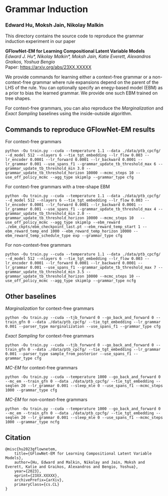 # Grammar Induction
### Edward Hu, Moksh Jain, Nikolay Malkin

This directory contains the source code to reproduce the grammar induction experiment in our paper

**GFlowNet-EM for Learning Compositional Latent Variable Models** <br>
*Edward J. Hu\*, Nikolay Malkin\*, Moksh Jain, Katie Everett, Alexandros Graikos, Yoshua Bengio* <br>
Paper: https://arxiv.org/abs/23XX.XXXXX <br>

We provide commands for learning either a context-free grammar or a non-context-free grammar where rule expansions depend on the parent of the LHS of the rule.
You can optionally specify an enegy-based model (EBM) as a prior to bias the learned grammar.
We provide one such EBM trained on tree shapes.

For context-free grammars, you can also reproduce the _Marginalization_ and _Exact Sampling_ baselines using the inside-outside algorithm.

## Commands to reproduce GFlowNet-EM results

For context-free grammars
```
python -Ou train.py --cuda --temperature 1.1 --data ./data/ptb_cpcfg/ --d_model 512 --nlayers 6 --tie_tgt_embedding --lr_flow 0.003 --lr_encoder 0.0001 --lr_forward 0.0001 --lr_backward 0.0001 --lr_grammar 0.001 --use_spans_f1 --grammar_update_tb_threshold_max 6 --grammar_update_tb_threshold_min 3.0 --grammar_update_tb_threshold_horizon 10000 --mcmc_steps 10 --use_off_policy_mcmc --agg_type skipmlp --grammar_type cfg
```

For context-free grammars with a tree-shape EBM
```
python -Ou train.py --cuda --temperature 1.1 --data ./data/ptb_cpcfg/ --d_model 512 --nlayers 6 --tie_tgt_embedding --lr_flow 0.003 --lr_encoder 0.0001 --lr_forward 0.0001 --lr_backward 0.0001 --lr_grammar 0.001 --use_spans_f1 --grammar_update_tb_threshold_max 4 --grammar_update_tb_threshold_min 2.0 --grammar_update_tb_threshold_horizon 10000 --mcmc_steps 10   --use_off_policy_mcmc --agg_type skipmlp --ebm_reward ./ebm_ckpts/ebm_checkpoint_last.pt --ebm_reward_temp_start 1 --ebm_reward_temp_end 1000 --ebm_reward_temp_horizon 10000 --ebm_reward_temp_schedule_type exp --grammar_type cfg
```

For non-context-free grammars
```
python -Ou train.py --cuda --temperature 1.1 --data ./data/ptb_cpcfg/ --d_model 512 --nlayers 6 --tie_tgt_embedding --lr_flow 0.003 --lr_encoder 0.0001 --lr_forward 0.0001 --lr_backward 0.0001 --lr_grammar 0.001 --use_spans_f1 --grammar_update_tb_threshold_max 7 --grammar_update_tb_threshold_min 3.5 --grammar_update_tb_threshold_horizon 10000 --mcmc_steps 10 --use_off_policy_mcmc --agg_type skipmlp --grammar_type ncfg
```

## Other baselines

_Marginalization_ for context-free grammars
```
python -Ou train.py --cuda --tjb_forward 0 --go_back_and_forward 0 --train_gfn 0 --data ./data/ptb_cpcfg/ --tie_tgt_embedding --lr_grammar 0.001 --parser_type marginalization --use_spans_f1 --grammar_type cfg
```

_Exact Sampling_ for context-free grammars
```
python -Ou train.py --cuda --tjb_forward 0 --go_back_and_forward 0 --train_gfn 0 --data ./data/ptb_cpcfg/ --tie_tgt_embedding --lr_grammar 0.001 --parser_type sample_from_posterior --use_spans_f1 --grammar_type cfg
```

_MC-EM_ for context-free grammars
```
python -Ou train.py --cuda --temperature 1000 --go_back_and_forward 0 --mc_em --train_gfn 0 --data ./data/ptb_cpcfg/ --tie_tgt_embedding --seqlen 20 --lr_grammar 0.001 --sleep_mle 0 --use_spans_f1 --mcmc_steps 1000 --grammar_type cfg
```

_MC-EM_ for non-context-free grammars
```
python -Ou train.py --cuda --temperature 1000 --go_back_and_forward 0 --mc_em --train_gfn 0 --data ./data/ptb_cpcfg/ --tie_tgt_embedding --seqlen 20 --lr_grammar 0.001 --sleep_mle 0 --use_spans_f1 --mcmc_steps 1000 --grammar_type ncfg
```

## Citation
```
@misc{hu2023gflownetem,
    title={GFlowNet-EM for Learning Compositional Latent Variable Models},
    author={Hu, Edward and Malkin, Nikolay and Jain, Moksh and Everett, Katie and Graikos, Alexandros and Bengio, Yoshua},
    year={2023},
    eprint={23XX.XXXXX},
    archivePrefix={arXiv},
    primaryClass={cs.CL}
}
```
